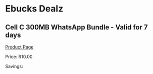 
# Ebucks Dealz
## Cell C 300MB WhatsApp Bundle - Valid for 7 days
[Product Page](https://www.ebucks.com/web/shop/productSelected.do?prodId=1028439817&catId=300)

Price: R10.00

Savings: 


	